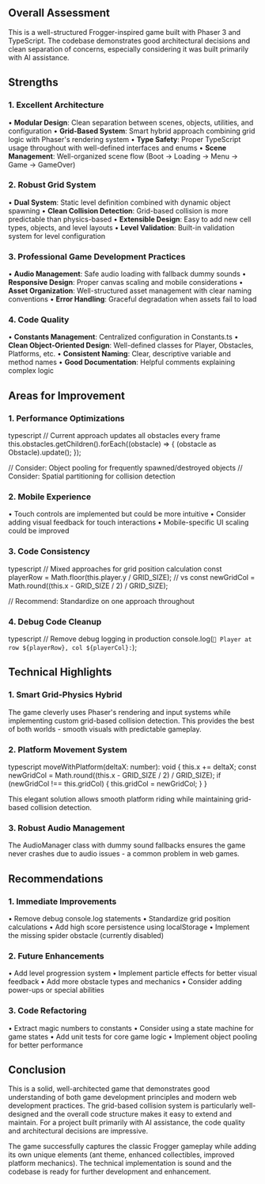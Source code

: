 ## Overall Assessment

This is a well-structured Frogger-inspired game built with Phaser 3 and TypeScript. The codebase demonstrates good architectural decisions and
clean separation of concerns, especially considering it was built primarily with AI assistance.

## Strengths

### 1. Excellent Architecture
• **Modular Design**: Clean separation between scenes, objects, utilities, and configuration
• **Grid-Based System**: Smart hybrid approach combining grid logic with Phaser's rendering system
• **Type Safety**: Proper TypeScript usage throughout with well-defined interfaces and enums
• **Scene Management**: Well-organized scene flow (Boot → Loading → Menu → Game → GameOver)

### 2. Robust Grid System
• **Dual System**: Static level definition combined with dynamic object spawning
• **Clean Collision Detection**: Grid-based collision is more predictable than physics-based
• **Extensible Design**: Easy to add new cell types, objects, and level layouts
• **Level Validation**: Built-in validation system for level configuration

### 3. Professional Game Development Practices
• **Audio Management**: Safe audio loading with fallback dummy sounds
• **Responsive Design**: Proper canvas scaling and mobile considerations
• **Asset Organization**: Well-structured asset management with clear naming conventions
• **Error Handling**: Graceful degradation when assets fail to load

### 4. Code Quality
• **Constants Management**: Centralized configuration in Constants.ts
• **Clean Object-Oriented Design**: Well-defined classes for Player, Obstacles, Platforms, etc.
• **Consistent Naming**: Clear, descriptive variable and method names
• **Good Documentation**: Helpful comments explaining complex logic

## Areas for Improvement

### 1. Performance Optimizations
typescript
// Current approach updates all obstacles every frame
this.obstacles.getChildren().forEach((obstacle) => {
  (obstacle as Obstacle).update();
});

// Consider: Object pooling for frequently spawned/destroyed objects
// Consider: Spatial partitioning for collision detection


### 2. Mobile Experience
• Touch controls are implemented but could be more intuitive
• Consider adding visual feedback for touch interactions
• Mobile-specific UI scaling could be improved

### 3. Code Consistency
typescript
// Mixed approaches for grid position calculation
const playerRow = Math.floor(this.player.y / GRID_SIZE);
// vs
const newGridCol = Math.round((this.x - GRID_SIZE / 2) / GRID_SIZE);

// Recommend: Standardize on one approach throughout


### 4. Debug Code Cleanup
typescript
// Remove debug logging in production
console.log(`🐜 Player at row ${playerRow}, col ${playerCol}:`);


## Technical Highlights

### 1. Smart Grid-Physics Hybrid
The game cleverly uses Phaser's rendering and input systems while implementing custom grid-based collision detection. This provides the best 
of both worlds - smooth visuals with predictable gameplay.

### 2. Platform Movement System
typescript
moveWithPlatform(deltaX: number): void {
  this.x += deltaX;
  const newGridCol = Math.round((this.x - GRID_SIZE / 2) / GRID_SIZE);
  if (newGridCol !== this.gridCol) {
    this.gridCol = newGridCol;
  }
}

This elegant solution allows smooth platform riding while maintaining grid-based collision detection.

### 3. Robust Audio Management
The AudioManager class with dummy sound fallbacks ensures the game never crashes due to audio issues - a common problem in web games.

## Recommendations

### 1. Immediate Improvements
• Remove debug console.log statements
• Standardize grid position calculations
• Add high score persistence using localStorage
• Implement the missing spider obstacle (currently disabled)

### 2. Future Enhancements
• Add level progression system
• Implement particle effects for better visual feedback
• Add more obstacle types and mechanics
• Consider adding power-ups or special abilities

### 3. Code Refactoring
• Extract magic numbers to constants
• Consider using a state machine for game states
• Add unit tests for core game logic
• Implement object pooling for better performance

## Conclusion

This is a solid, well-architected game that demonstrates good understanding of both game development principles and modern web development 
practices. The grid-based collision system is particularly well-designed and the overall code structure makes it easy to extend and maintain. 
For a project built primarily with AI assistance, the code quality and architectural decisions are impressive.

The game successfully captures the classic Frogger gameplay while adding its own unique elements (ant theme, enhanced collectibles, improved 
platform mechanics). The technical implementation is sound and the codebase is ready for further development and enhancement.

> 